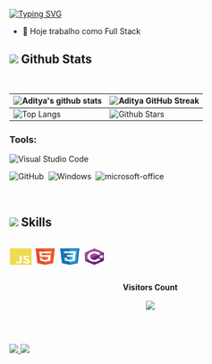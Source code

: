 [![Typing SVG](https://readme-typing-svg.herokuapp.com/?color=00bfbf&size=35&center=true&vCenter=true&width=1000&lines=HELLO,+MY+NAME+is+José+Frazão;I'm+28+years+old;I+from+Brasil,+SP;Be+Welcome!+:%29)](https://git.io/typing-svg)

- 🔭 Hoje trabalho como Full Stack

## <img src="https://media.giphy.com/media/iY8CRBdQXODJSCERIr/giphy.gif" width="35"><b> Github Stats </b>

<br>
  
| ![Aditya's github stats](https://github-readme-stats.vercel.app/api?username=lucas-simao&show_icons=true&theme=algolia) | ![Aditya GitHub Streak](https://github-readme-streak-stats.herokuapp.com/?user=josef10000&theme=algolia) |
| --- | --- |
| ![Top Langs](https://github-readme-stats.vercel.app/api/top-langs/?username=josef10000&theme=algolia) | ![Github Stars](https://github-readme-stats.vercel.app/api?username=josef10000&show_icons=true&locale=en&count_private=true&hide_rank=true&custom_title=My%20GitHub%20Stats&disable_animations=true&theme=algolia) |



    
### Tools:
![Visual Studio Code](https://img.shields.io/badge/-Visual%20Studio%20Code-0D1117?style=for-the-badge&logo=visual-studio-code&logoColor=007ACC&labelColor=0D1117)&nbsp;
<!-- ![Git](https://img.shields.io/badge/-Git-0D1117?style=for-the-badge&logo=git&labelColor=0D1117)&nbsp; -->
![GitHub](https://img.shields.io/badge/-GitHub-0D1117?style=for-the-badge&logo=github&labelColor=0D1117)&nbsp;
![Windows](https://img.shields.io/badge/-Windows-0D1117?style=for-the-badge&logo=windows&labelColor=0D1117)&nbsp;
![microsoft-office](https://img.shields.io/badge/-microsoft_office-0D1117?style=for-the-badge&logo=microsoft-office&labelColor=0D1117)&nbsp;



<br>


## <img src="https://media2.giphy.com/media/QssGEmpkyEOhBCb7e1/giphy.gif?cid=ecf05e47a0n3gi1bfqntqmob8g9aid1oyj2wr3ds3mg700bl&rid=giphy.gif" width ="25"><b> Skills</b>

<div style="display: inline_block"><br>
  <img align="center" alt="Rafa-Js" height="30" width="40" src="https://raw.githubusercontent.com/devicons/devicon/master/icons/javascript/javascript-plain.svg">
  <img align="center" alt="Rafa-HTML" height="30" width="40" src="https://raw.githubusercontent.com/devicons/devicon/master/icons/html5/html5-original.svg">
  <img align="center" alt="Rafa-CSS" height="30" width="40" src="https://raw.githubusercontent.com/devicons/devicon/master/icons/css3/css3-original.svg">
  <img align="center" alt="Rafa-Csharp" height="30" width="40" src="https://raw.githubusercontent.com/devicons/devicon/master/icons/csharp/csharp-original.svg">
  
  
</div>

  <div align="center">
<br><p align="centre"><b>Visitors Count</b></p>  
<p align="center"><img align="center" src="https://profile-counter.glitch.me/{josef10000}/count.svg" /></p> 
<br></div>

  

##
<a href="mailto:jfs102019@hotmail.com">
  <img src="https://img.icons8.com/fluency/48/000000/gmail.png"/>
</a>
  <a href="https://www.linkedin.com/in/jos%C3%A9-fraz%C3%A3o-1bb29ab2" target="_blank"><img src="https://img.shields.io/badge/-LinkedIn-%230077B5?style=for-the-badge&logo=linkedin&logoColor=white" target="_blank"></a> 
 
 
 
</div>

<br>


